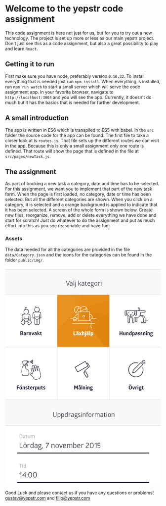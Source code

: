 # Welcome to the yepstr code assignment

This code assignment is here not just for us, but for you to try out a new technology.
The project is set up more or less as our main yepstr project. Don't just see
this as a code assignment, but also a great possibility to play and learn `React`.

## Getting it to run
First make sure you have node, preferably version `0.10.32`.
To install everything that is needed just run `npm install`.
When everything is installed, run `npm run watch` to start a
small server which will serve the code assignment app. In your favorite browser,
navigate to `http://localhost:3003` and you will see the app.
Currently, it doesn't do much but it has the basics that is needed for further development.

## A small introduction
The app is written in ES6 which is transpiled to ES5 with babel. In the `src`
folder the source code for the app can be found. The first file to take a closer
look at is `routes.js`. That file sets up the different routes we can visit
in the app. Because this is only a small assignment only one route is defined.
That route will show the page that is defined in the file at `src/pages/newTask.js`.

## The assignment
As part of booking a new task a category, date and time has to be selected.
For this assignment, we want you to implement that part of the new task form.
When the page is first loaded, no category, date or time has been selected.
But all the different categories are shown. When you click on a category, it is
selected and a orange background is applied to indicate that it has been selected.
A screen of the whole form is shown below. Create new files, reorganize, remove,
add or delete everything we have done and start for scratch! Just do whatever
to do the assignment and  put as much effort into this as you see reasonable and have fun!

### Assets
The data needed for all the categories are provided in the file `data/Category.json` and
the icons for the categories can be found in the folder `public/img/`.

![screen](screen.png)

Good Luck and please contact us if you have any questions or problems!
gustav@yepstr.com and filip@yepstr.com
